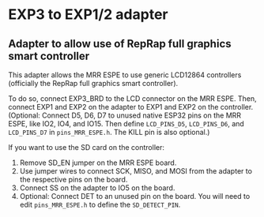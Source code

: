 # EXP3 to EXP1/2 adapter
## Adapter to allow use of RepRap full graphics smart controller

This adapter allows the MRR ESPE to use generic LCD12864 controllers (officially the RepRap full graphics smart controller).

To do so, connect EXP3_BRD to the LCD connector on the MRR ESPE. Then, connect EXP1 and EXP2 on the adapter to EXP1 and EXP2 on the controller. (Optional: Connect D5, D6, D7 to unused native ESP32 pins on the MRR ESPE, like IO2, IO4, and IO15. Then define `LCD_PINS_D5`, `LCD_PINS_D6`, and `LCD_PINS_D7` in `pins_MRR_ESPE.h`. The KILL pin is also optional.)

If you want to use the SD card on the controller:
1. Remove SD_EN jumper on the MRR ESPE board.
2. Use jumper wires to connect SCK, MISO, and MOSI from the adapter to the respective pins on the board.
3. Connect SS on the adapter to IO5 on the board.
4. Optional: Connect DET to an unused pin on the board. You will need to edit `pins_MRR_ESPE.h` to define the `SD_DETECT_PIN`.